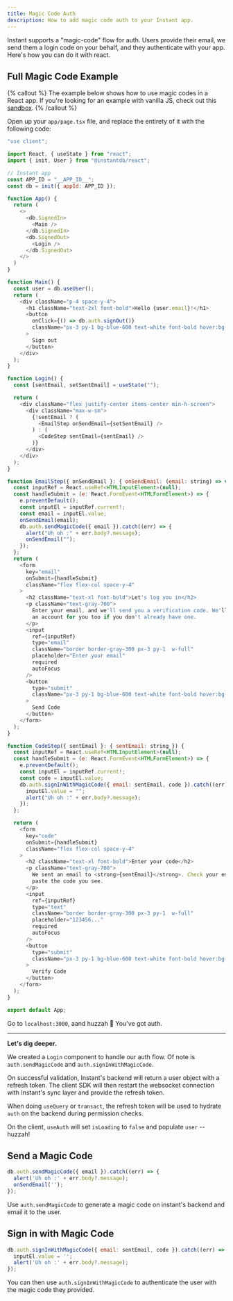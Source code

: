 ```yaml
---
title: Magic Code Auth
description: How to add magic code auth to your Instant app.
---
```


Instant supports a "magic-code" flow for auth. Users provide their email, we send
them a login code on your behalf, and they authenticate with your app. Here's
how you can do it with react.

## Full Magic Code Example

{% callout %}
The example below shows how to use magic codes in a React app. If you're looking
for an example with vanilla JS, check out this [sandbox](https://github.com/instantdb/instant/blob/main/client/sandbox/vanilla-js-vite/src/main.ts).
{% /callout %}

Open up your `app/page.tsx` file, and replace the entirety of it with the following code:

```javascript {% showCopy=true %}
"use client";

import React, { useState } from "react";
import { init, User } from "@instantdb/react";

// Instant app
const APP_ID = "__APP_ID__";
const db = init({ appId: APP_ID });

function App() {
  return (
    <>
      <db.SignedIn>
        <Main />
      </db.SignedIn>
      <db.SignedOut>
        <Login />
      </db.SignedOut>
    </>
  )
}

function Main() {
  const user = db.useUser();
  return (
    <div className="p-4 space-y-4">
      <h1 className="text-2xl font-bold">Hello {user.email}!</h1>
      <button
        onClick={() => db.auth.signOut()}
        className="px-3 py-1 bg-blue-600 text-white font-bold hover:bg-blue-700"
      >
        Sign out
      </button>
    </div>
  );
}

function Login() {
  const [sentEmail, setSentEmail] = useState("");

  return (
    <div className="flex justify-center items-center min-h-screen">
      <div className="max-w-sm">
        {!sentEmail ? (
          <EmailStep onSendEmail={setSentEmail} />
        ) : (
          <CodeStep sentEmail={sentEmail} />
        )}
      </div>
    </div>
  );
}

function EmailStep({ onSendEmail }: { onSendEmail: (email: string) => void }) {
  const inputRef = React.useRef<HTMLInputElement>(null);
  const handleSubmit = (e: React.FormEvent<HTMLFormElement>) => {
    e.preventDefault();
    const inputEl = inputRef.current!;
    const email = inputEl.value;
    onSendEmail(email);
    db.auth.sendMagicCode({ email }).catch((err) => {
      alert("Uh oh :" + err.body?.message);
      onSendEmail("");
    });
  };
  return (
    <form
      key="email"
      onSubmit={handleSubmit}
      className="flex flex-col space-y-4"
    >
      <h2 className="text-xl font-bold">Let's log you in</h2>
      <p className="text-gray-700">
        Enter your email, and we'll send you a verification code. We'll create
        an account for you too if you don't already have one.
      </p>
      <input
        ref={inputRef}
        type="email"
        className="border border-gray-300 px-3 py-1  w-full"
        placeholder="Enter your email"
        required
        autoFocus
      />
      <button
        type="submit"
        className="px-3 py-1 bg-blue-600 text-white font-bold hover:bg-blue-700 w-full"
      >
        Send Code
      </button>
    </form>
  );
}

function CodeStep({ sentEmail }: { sentEmail: string }) {
  const inputRef = React.useRef<HTMLInputElement>(null);
  const handleSubmit = (e: React.FormEvent<HTMLFormElement>) => {
    e.preventDefault();
    const inputEl = inputRef.current!;
    const code = inputEl.value;
    db.auth.signInWithMagicCode({ email: sentEmail, code }).catch((err) => {
      inputEl.value = "";
      alert("Uh oh :" + err.body?.message);
    });
  };

  return (
    <form
      key="code"
      onSubmit={handleSubmit}
      className="flex flex-col space-y-4"
    >
      <h2 className="text-xl font-bold">Enter your code</h2>
      <p className="text-gray-700">
        We sent an email to <strong>{sentEmail}</strong>. Check your email, and
        paste the code you see.
      </p>
      <input
        ref={inputRef}
        type="text"
        className="border border-gray-300 px-3 py-1  w-full"
        placeholder="123456..."
        required
        autoFocus
      />
      <button
        type="submit"
        className="px-3 py-1 bg-blue-600 text-white font-bold hover:bg-blue-700 w-full"
      >
        Verify Code
      </button>
    </form>
  );
}

export default App;
```

Go to `localhost:3000`, aand huzzah 🎉 You've got auth.

---

**Let's dig deeper.**

We created a `Login` component to handle our auth flow. Of note is `auth.sendMagicCode`
and `auth.signInWithMagicCode`.

On successful validation, Instant's backend will return a user object with a refresh token.
The client SDK will then restart the websocket connection with Instant's sync layer and provide the refresh token.

When doing `useQuery` or `transact`, the refresh token will be used to hydrate `auth`
on the backend during permission checks.

On the client, `useAuth` will set `isLoading` to `false` and populate `user` -- huzzah!

## Send a Magic Code

```javascript
db.auth.sendMagicCode({ email }).catch((err) => {
  alert('Uh oh :' + err.body?.message);
  onSendEmail('');
});
```

Use `auth.sendMagicCode` to generate a magic code on instant's backend and email it to the user.

## Sign in with Magic Code

```javascript
db.auth.signInWithMagicCode({ email: sentEmail, code }).catch((err) => {
  inputEl.value = '';
  alert('Uh oh :' + err.body?.message);
});
```

You can then use `auth.signInWithMagicCode` to authenticate the user with the magic code they provided.
